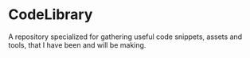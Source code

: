 # CodeLibrary
A repository specialized for gathering useful code snippets, assets and tools, that I have been and will be making.
